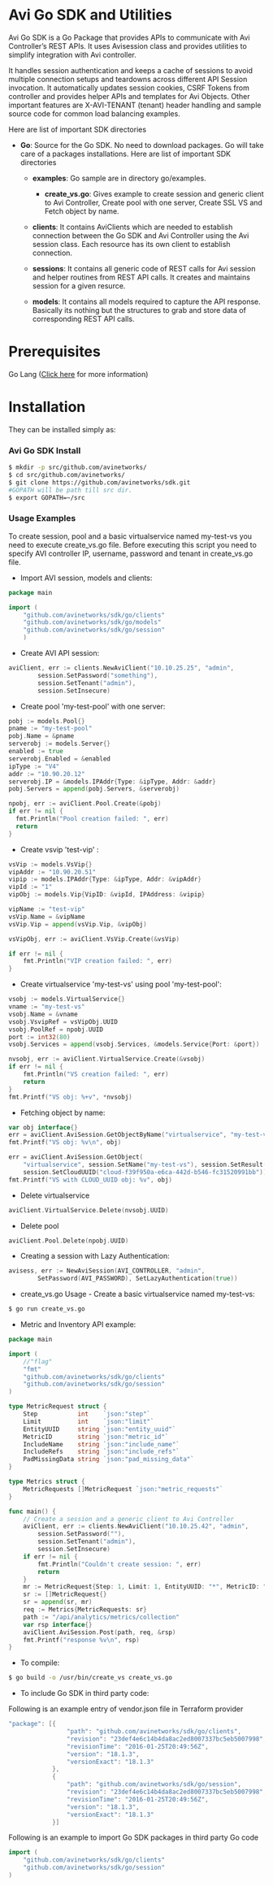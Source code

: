 # Avi Go SDK and Utilities

Avi Go SDK is a Go Package that provides APIs to communicate with Avi Controller’s REST APIs. It uses Avisession class and provides utilities to simplify integration with Avi controller.

It handles session authentication and keeps a cache of sessions to avoid multiple connection setups and teardowns across different API Session invocation. It automatically updates session cookies, 
CSRF Tokens from controller and provides helper APIs and templates for Avi Objects. Other important features are X-AVI-TENANT (tenant) header handling and sample source code for common load balancing examples.

Here are list of important SDK directories

- **Go**: Source for the Go SDK. No need to download packages. Go will take care of a packages installations.
Here are list of important SDK directories
    - **examples**: Go sample are in directory go/examples.
        - **create_vs.go**: Gives example to create session and generic client to Avi Controller, Create pool with one 
        server, Create SSL VS and Fetch object by name.
   
    - **clients**: It contains AviClients which are needed to establish connection between the Go SDK and Avi Controller
     using the Avi session class. Each resource has its own client to establish connection.
   
    - **sessions**: It contains all generic code of REST calls for Avi session and helper routines from REST API calls. 
    It creates and maintains session for a given resurce.
   
    - **models**: It contains all models required to capture the API response. Basically its nothing but the structures 
    to grab and store data of corresponding REST API calls.
# Prerequisites
Go Lang ([Click here](https://golang.org/doc/install) for more information)

# Installation
They can be installed simply as:
### Avi Go SDK Install
```sh
$ mkdir -p src/github.com/avinetworks/
$ cd src/github.com/avinetworks/
$ git clone https://github.com/avinetworks/sdk.git
#GOPATH will be path till src dir.
$ export GOPATH=~/src
```

### Usage Examples
To create session, pool and a basic virtualservice named my-test-vs you need to execute create_vs.go file.
Before executing this script you need to specify AVI controller IP, username, 
password and tenant in create_vs.go file.

- Import AVI session, models and clients:

```go
package main

import (
	"github.com/avinetworks/sdk/go/clients"
	"github.com/avinetworks/sdk/go/models"
	"github.com/avinetworks/sdk/go/session"
	)
``` 
- Create AVI API session:

```go
aviClient, err := clients.NewAviClient("10.10.25.25", "admin",
		session.SetPassword("something"),
		session.SetTenant("admin"),
		session.SetInsecure)
```

- Create pool 'my-test-pool' with one server:

```go
pobj := models.Pool{}
pname := "my-test-pool"
pobj.Name = &pname
serverobj := models.Server{}
enabled := true
serverobj.Enabled = &enabled
ipType := "V4"
addr := "10.90.20.12"
serverobj.IP = &models.IPAddr{Type: &ipType, Addr: &addr}
pobj.Servers = append(pobj.Servers, &serverobj)

npobj, err := aviClient.Pool.Create(&pobj)
if err != nil {
  fmt.Println("Pool creation failed: ", err)
  return
}
```

- Create vsvip 'test-vip' :

```go
vsVip := models.VsVip{}
vipAddr := "10.90.20.51"
vipip := models.IPAddr{Type: &ipType, Addr: &vipAddr}
vipId := "1"
vipObj := models.Vip{VipID: &vipId, IPAddress: &vipip}

vipName := "test-vip"
vsVip.Name = &vipName
vsVip.Vip = append(vsVip.Vip, &vipObj)

vsVipObj, err := aviClient.VsVip.Create(&vsVip)

if err != nil {
    fmt.Println("VIP creation failed: ", err)
}
```

- Create virtualservice 'my-test-vs' using pool 'my-test-pool':

```go
vsobj := models.VirtualService{}
vname := "my-test-vs"
vsobj.Name = &vname
vsobj.VsvipRef = vsVipObj.UUID
vsobj.PoolRef = npobj.UUID
port := int32(80)
vsobj.Services = append(vsobj.Services, &models.Service{Port: &port})

nvsobj, err := aviClient.VirtualService.Create(&vsobj)
if err != nil {
    fmt.Println("VS creation failed: ", err)
    return
}
fmt.Printf("VS obj: %+v", *nvsobj)
```

- Fetching object by name:

```go
var obj interface{}
err = aviClient.AviSession.GetObjectByName("virtualservice", "my-test-vs", &obj)
fmt.Printf("VS obj: %v\n", obj)

err = aviClient.AviSession.GetObject(
	"virtualservice", session.SetName("my-test-vs"), session.SetResult(&obj),
	session.SetCloudUUID("cloud-f39f950a-e6ca-442d-b546-fc31520991bb"))
fmt.Printf("VS with CLOUD_UUID obj: %v", obj)
```

- Delete virtualservice

```go
aviClient.VirtualService.Delete(nvsobj.UUID)
```
- Delete pool

```go
aviClient.Pool.Delete(npobj.UUID)
```

- Creating a session with Lazy Authentication:

```go
avisess, err := NewAviSession(AVI_CONTROLLER, "admin",
		SetPassword(AVI_PASSWORD), SetLazyAuthentication(true))
```

- create_vs.go Usage - Create a basic virtualservice named my-test-vs: 

```sh
$ go run create_vs.go
```

- Metric and Inventory API example:
```go
package main

import (
	//"flag"
	"fmt"
	"github.com/avinetworks/sdk/go/clients"
	"github.com/avinetworks/sdk/go/session"
)

type MetricRequest struct {
	Step           int    `json:"step"`
	Limit          int    `json:"limit"`
	EntityUUID     string `json:"entity_uuid"`
	MetricID       string `json:"metric_id"`
	IncludeName    string `json:"include_name"`
	IncludeRefs    string `json:"include_refs"`
	PadMissingData string `json:"pad_missing_data"`
}

type Metrics struct {
	MetricRequests []MetricRequest `json:"metric_requests"`
}

func main() {
	// Create a session and a generic client to Avi Controller
	aviClient, err := clients.NewAviClient("10.10.25.42", "admin",
		session.SetPassword(""),
		session.SetTenant("admin"),
		session.SetInsecure)
	if err != nil {
		fmt.Println("Couldn't create session: ", err)
		return
	}
	mr := MetricRequest{Step: 1, Limit: 1, EntityUUID: "*", MetricID: "l7_server.max_concurrent_sessions", IncludeName: "True", IncludeRefs: "True", PadMissingData: "False"}
	sr := []MetricRequest{}
	sr = append(sr, mr)
	req := Metrics{MetricRequests: sr}
	path := "/api/analytics/metrics/collection"
	var rsp interface{}
	aviClient.AviSession.Post(path, req, &rsp)
	fmt.Printf("response %v\n", rsp)
}
```
- To compile:

```sh
$ go build -o /usr/bin/create_vs create_vs.go
```
- To include Go SDK in third party code:

Following is an example entry of vendor.json file in Terraform provider
```go
"package": [{
                "path": "github.com/avinetworks/sdk/go/clients",
                "revision": "23def4e6c14b4da8ac2ed8007337bc5eb5007998",
                "revisionTime": "2016-01-25T20:49:56Z",
                "version": "18.1.3",
                "versionExact": "18.1.3"
            },
            {
                "path": "github.com/avinetworks/sdk/go/session",
                "revision": "23def4e6c14b4da8ac2ed8007337bc5eb5007998",
                "revisionTime": "2016-01-25T20:49:56Z",
                "version": "18.1.3",
                "versionExact": "18.1.3"
            }]
```

Following is an example to import Go SDK packages in third party Go code
```go
import (
	"github.com/avinetworks/sdk/go/clients"
	"github.com/avinetworks/sdk/go/session"
)
```
